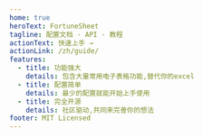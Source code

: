 ```yaml
---
home: true
heroText: FortuneSheet
tagline: 配置文档 · API · 教程
actionText: 快速上手 →
actionLink: /zh/guide/
features:
  - title: 功能强大
    details: 包含大量常用电子表格功能,替代你的excel
  - title: 配置简单
    details: 最少的配置就能开始上手使用
  - title: 完全开源
    details: 社区驱动,共同来完善你的想法
footer: MIT Licensed
---
```

